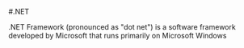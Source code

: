 #.NET

.NET Framework (pronounced as "dot net") is a software framework developed by Microsoft that runs primarily on Microsoft Windows